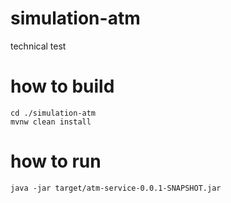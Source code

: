 # simulation-atm
technical test

# how to build
```
cd ./simulation-atm
mvnw clean install
```

# how to run
```
java -jar target/atm-service-0.0.1-SNAPSHOT.jar
```
